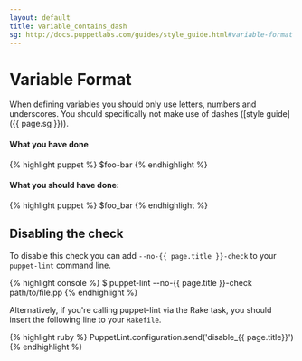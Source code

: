 ```yaml
---
layout: default
title: variable_contains_dash
sg: http://docs.puppetlabs.com/guides/style_guide.html#variable-format
---
```


# Variable Format

When defining variables you should only use letters, numbers and underscores.
You should specifically not make use of dashes ([style guide]({{ page.sg }})).

#### What you have done
{% highlight puppet %}
$foo-bar
{% endhighlight %}

#### What you should have done:
{% highlight puppet %}
$foo_bar
{% endhighlight %}

## Disabling the check

To disable this check you can add `--no-{{ page.title }}-check` to your
`puppet-lint` command line.

{% highlight console %}
$ puppet-lint --no-{{ page.title }}-check path/to/file.pp
{% endhighlight %}

Alternatively, if you're calling puppet-lint via the Rake task, you should
insert the following line to your `Rakefile`.

{% highlight ruby %}
PuppetLint.configuration.send('disable_{{ page.title}}')
{% endhighlight %}
